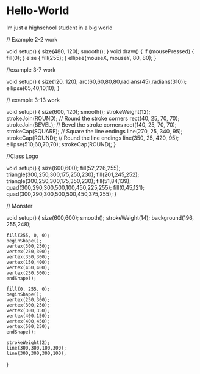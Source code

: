 # Hello-World

Im just a highschool student in a big world 

// Example 2-2 work

void setup() {
 size(480, 120);
 smooth();
}
void draw() {
 if (mousePressed) {
 fill(0);
 } else {
 fill(255);
 }
 ellipse(mouseX, mouseY, 80, 80);
}

//example 3-7 work 

void setup() 
{
 size(120, 120);
 arc(60,60,80,80,radians(45),radians(310));
 ellipse(65,40,10,10);
}

// example 3-13 work 

void setup() 
{
size(600, 120);
smooth();
strokeWeight(12);
strokeJoin(ROUND); // Round the stroke corners
rect(40, 25, 70, 70);
strokeJoin(BEVEL); // Bevel the stroke corners
rect(140, 25, 70, 70);
strokeCap(SQUARE); // Square the line endings
line(270, 25, 340, 95);
strokeCap(ROUND); // Round the line endings
line(350, 25, 420, 95);
ellipse(510,60,70,70);
strokeCap(ROUND);
}

//Class Logo

void setup() 
{
size(600,600);
fill(52,226,255);
triangle(300,250,300,175,250,230);
fill(201,245,252);
triangle(300,250,300,175,350,230);
fill(51,84,139);
quad(300,290,300,500,100,450,225,255);
fill(0,45,121);
quad(300,290,300,500,500,450,375,255);
}

// Monster 

void setup() 
{
  size(600,600);
  smooth();
  strokeWeight(14);
  background(196, 255,248); 
    
    fill(255, 0, 0);
    beginShape();
    vertex(300,250);
    vertex(250,300);
    vertex(350,300);
    vertex(150,400);
    vertex(450,400);
    vertex(250,500);
    endShape();

    fill(0, 255, 0); 
    beginShape();
    vertex(250,300);
    vertex(300,250);
    vertex(300,350);
    vertex(400,150);
    vertex(400,450);
    vertex(500,250);
    endShape();
    
    strokeWeight(2);
    line(300,300,100,300);
    line(300,300,300,100);

}



